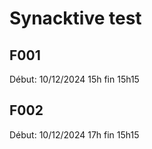 # Synacktive test

## F001

Début: 10/12/2024 15h fin 15h15

## F002

Début: 10/12/2024 17h fin 15h15
